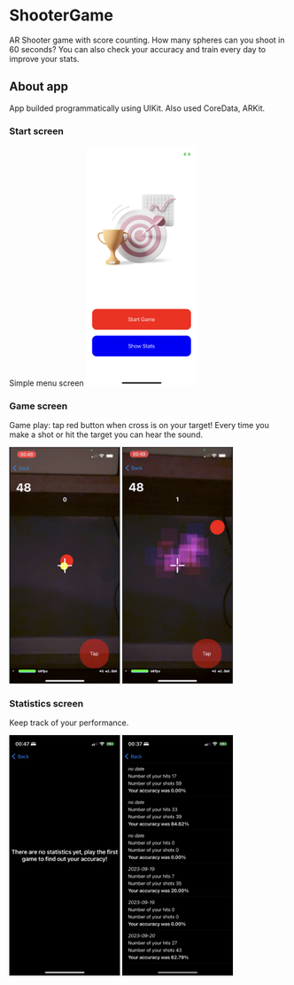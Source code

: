# ShooterGame

AR Shooter game with score counting.
How many spheres can you shoot in 60 seconds?
You can also check your accuracy and train every day to improve your stats.

## About app
App builded programmatically using UIKit.
Also used CoreData, ARKit.

### Start screen

Simple menu screen
<img src="https://github.com/annagogley/shooterGame/blob/main/screenshots/startScreen.PNG" width="200">

### Game screen

Game play: tap red button when cross is on your target!
Every time you make a shot or hit the target you can hear the sound.
<p float="left">
    <img src="https://github.com/annagogley/shooterGame/blob/main/screenshots/gameplay.png" width="200">
    <img src="https://github.com/annagogley/shooterGame/blob/main/screenshots/gameplayHit.png" width="200">
</p>

### Statistics screen

Keep track of your performance.
<p float="left">
    <img src="https://github.com/annagogley/shooterGame/blob/main/screenshots/statEmpty.PNG" width="200">
    <img src="https://github.com/annagogley/shooterGame/blob/main/screenshots/stat.PNG" width="200">
</p>
